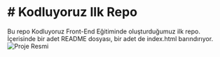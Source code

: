 # # Kodluyoruz Ilk Repo
Bu repo Kodluyoruz Front-End Eğitiminde oluşturduğumuz ilk repo. İçerisinde bir adet README dosyası, bir adet de index.html barındırıyor.
![Proje Resmi](https://www.creatiny.com/wp-content/uploads/2021/03/Proje-Yonetimi-Nedir.png)